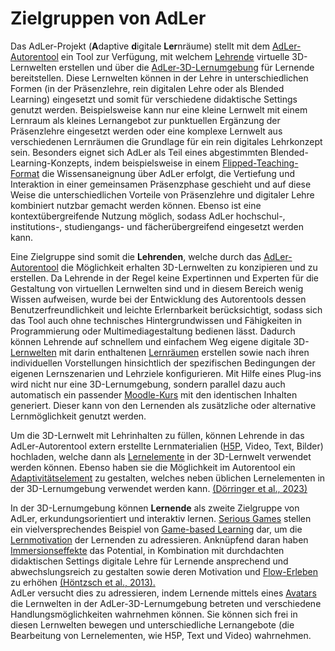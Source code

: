 # Zielgruppen von AdLer

<show-structure/>
<chapter title="Einführung in das AdLer-Konzept" id="Didaktik-AdLer-Konzept" collapsible="true" default-state="expanded">
<p>
    Das AdLer-Projekt (<b>A</b>daptive <b>d</b>igitale <b>Ler</b>nräume) stellt mit dem <a href="ManualAuthoringFeatures-auf-einen-Blick.topic">AdLer-Autorentool</a> ein Tool zur Verfügung, mit welchem 
    <a href="Lehrende-GE.md">Lehrende</a> virtuelle 3D-Lernwelten erstellen und über die <a href="ManualAuthoringFeatures-auf-einen-Blick.topic">AdLer-3D-Lernumgebung</a> für Lernende bereitstellen.
    Diese Lernwelten können in der Lehre 
    in unterschiedlichen Formen (in der Pr&auml;senzlehre, rein digitalen Lehre oder als Blended Learning) eingesetzt und somit für verschiedene didaktische Settings genutzt werden. 
    Beispielsweise kann nur eine kleine Lernwelt mit einem Lernraum als kleines Lernangebot zur punktuellen Ergänzung der Präsenzlehre 
    eingesetzt werden oder eine komplexe Lernwelt aus verschiedenen Lernräumen die Grundlage für ein rein digitales Lehrkonzept sein. 
    Besonders eignet sich AdLer als Teil eines abgestimmten Blended-Learning-Konzepts, 
    indem beispielsweise in einem <a href="Flipped-Teaching-GE.md">Flipped-Teaching-Format</a> die Wissensaneignung über AdLer erfolgt, 
    die Vertiefung und Interaktion in einer gemeinsamen Präsenzphase geschieht und auf diese Weise 
    die unterschiedlichen Vorteile von Präsenzlehre und digitaler Lehre kombiniert nutzbar gemacht werden können. 
    Ebenso ist eine kontextübergreifende Nutzung möglich, 
    sodass AdLer hochschul-, institutions-, studiengangs- und fächer&uuml;bergreifend eingesetzt werden kann.
</p>
</chapter>
<chapter title="Zielgruppe Lehrende" id="Didaktik-Lehrende" collapsible="true" default-state="expanded">
<p>
    Eine Zielgruppe sind somit die <b>Lehrenden</b>, welche durch das <a href="ManualAuthoringFeatures-auf-einen-Blick.topic">AdLer-Autorentool</a> 
    die Möglichkeit erhalten 3D-Lernwelten zu konzipieren und zu erstellen. 
    Da Lehrende in der Regel keine Expertinnen und Experten für die Gestaltung von virtuellen Lernwelten sind und 
    in diesem Bereich wenig Wissen aufweisen, wurde bei der Entwicklung des Autorentools dessen Benutzerfreundlichkeit und 
    leichte Erlernbarkeit berücksichtigt, sodass sich das Tool auch ohne technisches Hintergrundwissen und Fähigkeiten in 
    Programmierung oder Multimediagestaltung bedienen lässt. 
    Dadurch können Lehrende auf schnellem und einfachem Weg eigene digitale 3D-<a href="Lernwelt-GE.md">Lernwelten</a> mit darin enthaltenen <a href="Lernraum-GE.md">Lernräumen</a> erstellen sowie nach ihren 
    individuellen Vorstellungen hinsichtlich der spezifischen Bedingungen der eigenen Lernszenarien und Lehrziele konfigurieren. 
    Mit Hilfe eines Plug-ins wird nicht nur eine 3D-Lernumgebung, sondern parallel dazu auch automatisch ein passender 
    <a href="ManualAuthoringAdLer-System.topic#AdLer-System-Moodle">Moodle-Kurs</a> mit den identischen Inhalten generiert. 
    Dieser kann von den Lernenden als zusätzliche oder alternative Lernmöglichkeit genutzt werden.
</p>
<p>
    Um die 3D-Lernwelt mit Lehrinhalten zu füllen, 
    können Lehrende in das AdLer-Autorentool extern erstellte Lernmaterialien 
    (<a href="H5P-GE.md">H5P</a>, Video, Text, Bilder) hochladen, welche dann als <a href="Lernelement-GE.md">Lernelemente</a> 
    in der 3D-Lernwelt verwendet werden können. Ebenso haben sie die Möglichkeit im Autorentool ein 
    <a href="Adaptivitätselement-GE.md">Adaptivitätselement</a> zu gestalten, welches neben üblichen Lernelementen 
    in der 3D-Lernumgebung verwendet werden kann. 
    <a href="Didaktik-Literaturverzeichnis-BD.md#1-Doerringer-2023">(Dörringer et al., 2023)</a>
</p>
</chapter>
<chapter title="Zielgruppe Lernende" id="Didaktik-Lernende" collapsible="true" default-state="expanded">
<p>
    In der 3D-Lernumgebung können <b>Lernende</b> als zweite Zielgruppe von AdLer, erkundungsorientiert und interaktiv lernen. 
    <a href="Serious-Games-GE.md">Serious Games</a> stellen ein vielversprechendes Beispiel von 
    <a href="Game-based-Learning-GE.md">Game-based Learning</a> dar, um die <a href="Lernmotivation-GE.md">Lernmotivation</a> 
    der Lernenden zu adressieren. Anknüpfend daran haben <a href="Immersionseffekte-GE.md">Immersionseffekte</a> das 
    Potential, in Kombination mit durchdachten didaktischen Settings digitale Lehre für Lernende ansprechend und 
    abwechslungsreich zu gestalten sowie deren Motivation und <a href="Flow-erleben-GE.md">Flow-Erleben</a> zu erhöhen 
    <a href="Didaktik-Literaturverzeichnis-BD.md#3-Hoentzsch-2013">(Höntzsch et al., 2013).</a><br/>
    AdLer versucht dies zu adressieren, indem Lernende mittels eines <a href="Avatar-GE.md">Avatars</a> 
    die Lernwelten in der AdLer-3D-Lernumgebung betreten und verschiedene Handlungsmöglichkeiten wahrnehmen können. 
    Sie können sich frei in diesen Lernwelten bewegen und unterschiedliche Lernangebote 
    (die Bearbeitung von Lernelementen, wie H5P, Text und Video) wahrnehmen.
</p>
</chapter>
